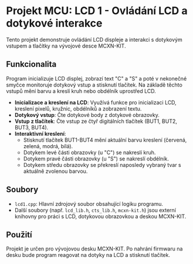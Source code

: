 # Projekt MCU: LCD 1 - Ovládání LCD a dotykové interakce

Tento projekt demonstruje ovládání LCD displeje a interakci s dotykovým vstupem a tlačítky na vývojové desce MCXN-KIT.

## Funkcionalita

Program inicializuje LCD displej, zobrazí text "C" a "S" a poté v nekonečné smyčce monitoruje dotykový vstup a stisknutí tlačítek. Na základě těchto vstupů mění barvu a kreslí kruh nebo obdélník uprostřed LCD.

*   **Inicializace a kreslení na LCD**: Využívá funkce pro inicializaci LCD, kreslení pixelů, kružnic, obdélníků a zobrazení textu.
*   **Dotykový vstup**: Čte dotykové body z dotykové obrazovky.
*   **Vstup z tlačítek**: Čte vstup ze čtyř digitálních tlačítek (BUT1, BUT2, BUT3, BUT4).
*   **Interaktivní kreslení**:
    *   Stisknutí tlačítek BUT1-BUT4 mění aktuální barvu kreslení (červená, zelená, modrá, bílá).
    *   Dotykem levé části obrazovky (u "C") se nakreslí kruh.
    *   Dotykem pravé části obrazovky (u "S") se nakreslí obdélník.
    *   Dotykem středu obrazovky se překreslí naposledy vybraný tvar s aktuálně zvolenou barvou.

## Soubory

*   `lcd1.cpp`: Hlavní zdrojový soubor obsahující logiku programu.
*   Další soubory (např. `lcd_lib.h`, `cts_lib.h`, `mcxn-kit.h`) jsou externí knihovny pro práci s LCD, dotykovou obrazovkou a deskou MCXN-KIT.

## Použití

Projekt je určen pro vývojovou desku MCXN-KIT. Po nahrání firmwaru na desku bude program reagovat na dotyky na LCD a stisknutí tlačítek.
